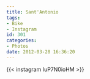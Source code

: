 ```yaml
---
title: Sant'Antonio
tags:
- Bike
- Instagram
id: 301
categories:
- Photos
date: 2012-03-28 16:36:20
---
```


{{< instagram IuP7N0ioHM >}}
